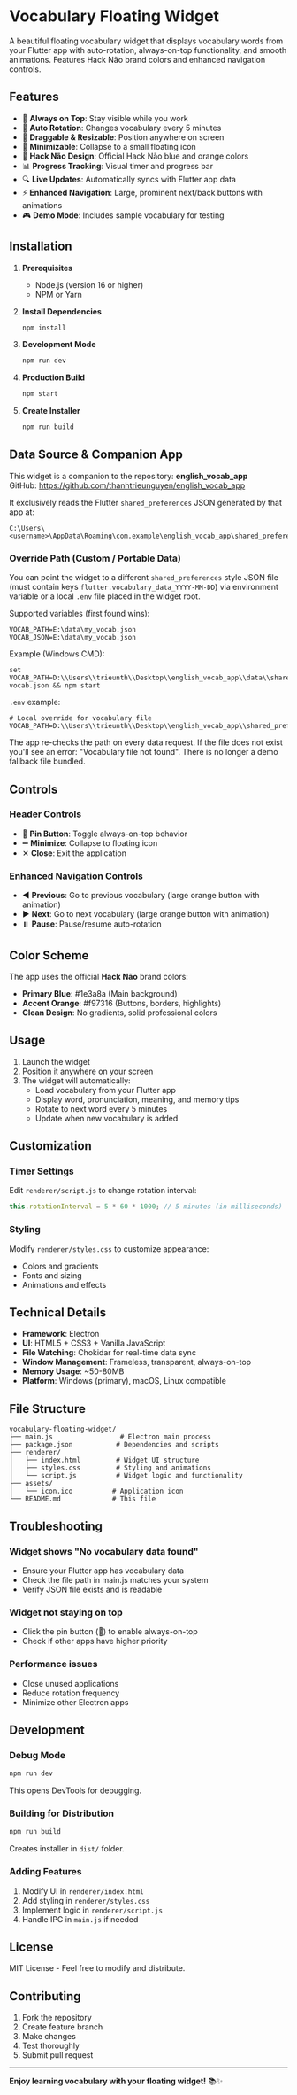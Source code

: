 # Vocabulary Floating Widget

A beautiful floating vocabulary widget that displays vocabulary words from your Flutter app with auto-rotation, always-on-top functionality, and smooth animations. Features Hack Não brand colors and enhanced navigation controls.

## Features

- 🌟 **Always on Top**: Stay visible while you work
- 🔄 **Auto Rotation**: Changes vocabulary every 5 minutes
- 🎯 **Draggable & Resizable**: Position anywhere on screen
- 📱 **Minimizable**: Collapse to a small floating icon
- 🎨 **Hack Não Design**: Official Hack Não blue and orange colors
- 📊 **Progress Tracking**: Visual timer and progress bar
- 🔍 **Live Updates**: Automatically syncs with Flutter app data
- ⚡ **Enhanced Navigation**: Large, prominent next/back buttons with animations
- 🎮 **Demo Mode**: Includes sample vocabulary for testing

## Installation

1. **Prerequisites**
   - Node.js (version 16 or higher)
   - NPM or Yarn

2. **Install Dependencies**
   ```bash
   npm install
   ```

3. **Development Mode**
   ```bash
   npm run dev
   ```

4. **Production Build**
   ```bash
   npm start
   ```

5. **Create Installer**
   ```bash
   npm run build
   ```

## Data Source & Companion App

This widget is a companion to the repository: **english_vocab_app**  
GitHub: https://github.com/thanhtrieunguyen/english_vocab_app

It exclusively reads the Flutter `shared_preferences` JSON generated by that app at:
```
C:\Users\<username>\AppData\Roaming\com.example\english_vocab_app\shared_preferences.json
```

### Override Path (Custom / Portable Data)
You can point the widget to a different `shared_preferences` style JSON file (must contain keys `flutter.vocabulary_data_YYYY-MM-DD`) via environment variable or a local `.env` file placed in the widget root.

Supported variables (first found wins):
```
VOCAB_PATH=E:\data\my_vocab.json
VOCAB_JSON=E:\data\my_vocab.json
```

Example (Windows CMD):
```
set VOCAB_PATH=D:\\Users\\trieunth\\Desktop\\english_vocab_app\\data\\shared-vocab.json && npm start
```

`.env` example:
```
# Local override for vocabulary file
VOCAB_PATH=D:\\Users\\trieunth\\Desktop\\english_vocab_app\\shared_preferences.json
```

The app re-checks the path on every data request. If the file does not exist you'll see an error: "Vocabulary file not found". There is no longer a demo fallback file bundled.

## Controls

### Header Controls
- 📌 **Pin Button**: Toggle always-on-top behavior  
- ➖ **Minimize**: Collapse to floating icon
- ✕ **Close**: Exit the application

### Enhanced Navigation Controls
- ◀ **Previous**: Go to previous vocabulary (large orange button with animation)
- ▶ **Next**: Go to next vocabulary (large orange button with animation)
- ⏸️ **Pause**: Pause/resume auto-rotation

## Color Scheme

The app uses the official **Hack Não** brand colors:
- **Primary Blue**: #1e3a8a (Main background)
- **Accent Orange**: #f97316 (Buttons, borders, highlights)
- **Clean Design**: No gradients, solid professional colors

## Usage

1. Launch the widget
2. Position it anywhere on your screen
3. The widget will automatically:
   - Load vocabulary from your Flutter app
   - Display word, pronunciation, meaning, and memory tips
   - Rotate to next word every 5 minutes
   - Update when new vocabulary is added

## Customization

### Timer Settings
Edit `renderer/script.js` to change rotation interval:
```javascript
this.rotationInterval = 5 * 60 * 1000; // 5 minutes (in milliseconds)
```

### Styling
Modify `renderer/styles.css` to customize appearance:
- Colors and gradients
- Fonts and sizing
- Animations and effects

## Technical Details

- **Framework**: Electron
- **UI**: HTML5 + CSS3 + Vanilla JavaScript
- **File Watching**: Chokidar for real-time data sync
- **Window Management**: Frameless, transparent, always-on-top
- **Memory Usage**: ~50-80MB
- **Platform**: Windows (primary), macOS, Linux compatible

## File Structure

```
vocabulary-floating-widget/
├── main.js                 # Electron main process
├── package.json           # Dependencies and scripts
├── renderer/
│   ├── index.html         # Widget UI structure
│   ├── styles.css         # Styling and animations
│   └── script.js          # Widget logic and functionality
├── assets/
│   └── icon.ico          # Application icon
└── README.md             # This file
```

## Troubleshooting

### Widget shows "No vocabulary data found"
- Ensure your Flutter app has vocabulary data
- Check the file path in main.js matches your system
- Verify JSON file exists and is readable

### Widget not staying on top
- Click the pin button (📌) to enable always-on-top
- Check if other apps have higher priority

### Performance issues
- Close unused applications
- Reduce rotation frequency
- Minimize other Electron apps

## Development

### Debug Mode
```bash
npm run dev
```
This opens DevTools for debugging.

### Building for Distribution
```bash
npm run build
```
Creates installer in `dist/` folder.

### Adding Features
1. Modify UI in `renderer/index.html`
2. Add styling in `renderer/styles.css`
3. Implement logic in `renderer/script.js`
4. Handle IPC in `main.js` if needed

## License

MIT License - Feel free to modify and distribute.

## Contributing

1. Fork the repository
2. Create feature branch
3. Make changes
4. Test thoroughly
5. Submit pull request

---

**Enjoy learning vocabulary with your floating widget!** 📚✨
